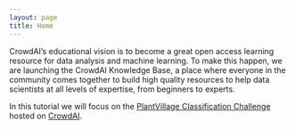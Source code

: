 ```yaml
---
layout: page
title: Home
---
```



CrowdAI’s educational vision is to become a great open access learning resource
for data analysis and machine learning. To make this happen, we are launching
the CrowdAI Knowledge Base, a place where everyone in the community comes together to build high quality resources to help data scientists at all levels of expertise,
from beginners to experts.

 In this tutorial we will focus on the
[PlantVillage Classification Challenge](https://www.crowdai.org/challenges/1)
hosted on [CrowdAI](https://www.crowdai.org).
